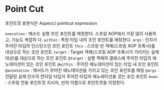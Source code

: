 # Point Cut
포인트컷 표현식은 AspectJ pointcut expression 

`execution` : 메소드 실행 조인 포인트를 매칭한다. 스프링 AOP에서 가장 많이 사용하고, 기능도 복잡하 다.
`within` : 특정 타입 내의 조인 포인트를 매칭한다.
`args` : 인자가 주어진 타입의 인스턴스인 조인 포인트
`this` : 스프링 빈 객체(스프링 AOP 프록시)를 대상으로 하는 조인 포인트
`target` : Target 객체(스프링 AOP 프록시가 가리키는 실제 대상)를 대상으로 하는 조인 포인트
`@target` : 실행 객체의 클래스에 주어진 타입의 애노테이션이 있는 조인 포인트 `@within` : 주어진 애노테이션이 있는 타입 내 조인 포인트
`@annotation` : 메서드가 주어진 애노테이션을 가지고 있는 조인 포인트를 매칭
`@args` : 전달된 실제 인수의 런타임 타입이 주어진 타입의 애노테이션을 갖는 조인 포인트 `bean` : 스프링 전용 포인트컷 지시자, 빈의 이름으로 포인트컷을 지정한다.
